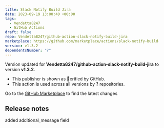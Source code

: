 ```yaml
---
title: Slack Notify Build Jira
date: 2023-09-19 13:00:40 +00:00
tags:
  - Vendetta8247
  - GitHub Actions
draft: false
repo: Vendetta8247/github-action-slack-notify-build-jira
marketplace: https://github.com/marketplace/actions/slack-notify-build-jira
version: v1.3.2
dependentsNumber: "?"
---
```



Version updated for **Vendetta8247/github-action-slack-notify-build-jira** to version **v1.3.2**.
- This publisher is shown as erified by GitHub.
- This action is used across all versions by **?** repositories.

Go to the [GitHub Marketplace](https://github.com/marketplace/actions/slack-notify-build-jira) to find the latest changes.

## Release notes

added additional_message field
